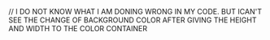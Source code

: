 // I DO NOT KNOW WHAT I AM DONING WRONG IN MY CODE. BUT ICAN'T SEE THE CHANGE OF BACKGROUND COLOR AFTER GIVING THE HEIGHT AND WIDTH TO THE COLOR CONTAINER